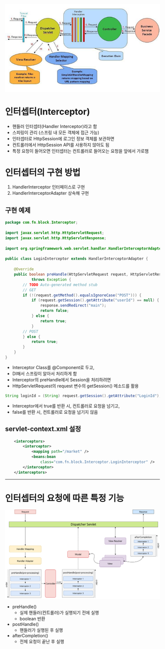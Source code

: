 <img src='./images/Interceptor.png' alt='Interceptor'>

# 인터셉터(Interceptor)

- 핸들러 인터셉터(Handler Interceptor)라고 함
- 스피링이 관리 (스프링 내 모든 객체에 접근 가능)
- 인터셉터로 HttpSession에 로그인 정보 객체를 보관하면
- 컨트롤러에서 HttpSession API를 사용하지 않아도 됨
- 특정 요청이 들어오면 인터셉터는 컨트롤러로 들어오는 요청을 앞에서 가로챔

# 인터셉터의 구현 방법

1. HandlerInterceptor 인터페이스로 구현
2. HandlerInterceptorAdapter 상속해 구현

## 구현 예제

```java
package com.fn.block.Interceptor;

import javax.servlet.http.HttpServletRequest;
import javax.servlet.http.HttpServletResponse;

import org.springframework.web.servlet.handler.HandlerInterceptorAdapter;

public class LoginInterceptor extends HandlerInterceptorAdapter {

	@Override
	public boolean preHandle(HttpServletRequest request, HttpServletResponse response, Object handler)
			throws Exception {
		// TODO Auto-generated method stub
		// GET
		if (!(request.getMethod().equalsIgnoreCase("POST"))) {
			if (request.getSession().getAttribute("userId") == null) {
				response.sendRedirect("main");
				return false;
			} else {
				return true;
			}
		// POST
		} else {
			return true;
		}
	}
}
```

- Interceptor Class를 @Component로 두고,
- DI해서 스프링이 알아서 처리하게 함
- Interceptor의 preHandle에서 Session을 처리하려면
- HttpServletRequest의 request 변수의 getSession() 메소드를 활용

```java
String loginId = (String) request.getSession().getAttribute("LoginId");
```

- Interceptor에서 true를 반환 시, 컨트롤러로 요청을 넘기고,
- false를 반환 시, 컨트롤러로 요청을 넘기지 않음

## servlet-context.xml 설정

```xml
	<interceptors>
		<interceptor>
			<mapping path="/market" />
			<beans:bean
				class="com.fn.block.Interceptor.LoginInterceptor" />
		</interceptor>
	</interceptors>
```

---

# 인터셉터의 요청에 따른 특정 기능

<img src = './images/interceptor_method.png' alt='interceptor_method'/>

- preHandle()
  - 실제 핸들러(컨트롤러)가 실행되기 전에 실행
  - boolean 반환
- postHandle()
  - 핸들러가 실행된 후 실행
- afterCompletion()
  - 전체 요청이 끝난 후 실행
